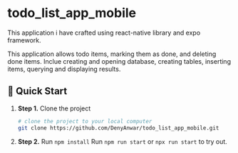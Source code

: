# todo_list_app_mobile

This application i have crafted using react-native library and expo framework.

This application allows todo items, marking them as done, and deleting done items.
Inclue creating and opening database, creating tables, inserting items, querying
and displaying results.

## 🚀 Quick Start
1.  **Step 1.**
    Clone the project
    ```sh
    # clone the project to your local computer
    git clone https://github.com/DenyAnwar/todo_list_app_mobile.git
    ```
2.  **Step 2.**
    Run `npm install`
    Run `npm run start` or `npx run start` to try out.